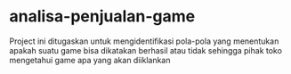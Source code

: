 # analisa-penjualan-game
Project ini ditugaskan untuk mengidentifikasi pola-pola yang menentukan apakah suatu game bisa dikatakan berhasil atau tidak sehingga pihak toko mengetahui game apa yang akan diiklankan
